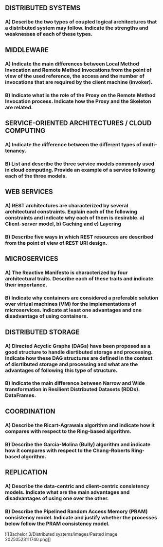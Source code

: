 ## DISTRIBUTED SYSTEMS

### A) Describe the two types of coupled logical architectures that a distributed system may follow. Indicate the strengths and weaknesses of each of these types.

## MIDDLEWARE

### A) Indicate the main differences between Local Method Invocation and Remote Method Invocations from the point of view of the used reference, the access and the number of invocations that are required by the client machine (invoker).

### B) Indicate what is the role of the Proxy on the Remote Method Invocation process. Indicate how the Proxy and the Skeleton are related.

## SERVICE-ORIENTED ARCHITECTURES / CLOUD COMPUTING

### A) Indicate the difference between the different types of multi-tenancy.

### B) List and describe the three service models commonly used in cloud computing. Provide an example of a service following each of the three models.

## WEB SERVICES

### A) REST architectures are characterized by several architectural constraints. Explain each of the following constraints and indicate why each of them is desirable. a) Client-server model, b) Caching and c) Layering

### B) Describe five ways in which REST resources are described from the point of view of REST URI design.

## MICROSERVICES

### A) The Reactive Manifesto is characterized by four architectural traits. Describe each of these traits and indicate their importance.

### B) Indicate why containers are considered a preferable solution over virtual machines (VM) for the implementations of microservices. Indicate at least one advantages and one disadvantage of using containers.

## DISTRIBUTED STORAGE

### A) Directed Acyclic Graphs (DAGs) have been proposed as a good structure to handle disrtibuted storage and processing. Indicate how these DAG structures are defined in the context of disrtibuted storage and processing and what are the advantages of following this type of structure.



### B) Indicate the main difference between Narrow and Wide transformation in Resilient Distributed Datasets (RDDs). DataFrames.

## COORDINATION

### A) Describe the Ricart-Agrawala algorithm and indicate how it compares with respect to the Ring-based algorithm.

### B) Describe the Garcia-Molina (Bully) algorithm and indicate how it compares with respect to the Chang-Roberts Ring-based algorithm.

## REPLICATION

### A) Describe the data-centric and client-centric consistency models. Indicate what are the main advantages and disadvantages of using one over the other.

### B) Describe the Pipelined Random Access Memory (PRAM) consistency model. Indicate and justify whether the processes below follow the PRAM consistency model.

![[Bachelor 3/Distributed systems/images/Pasted image 20250523111740.png]]
